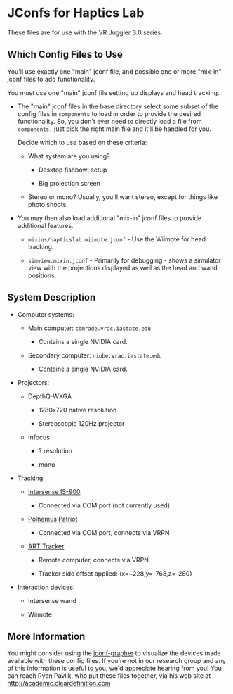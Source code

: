 JConfs for Haptics Lab
================


These files are for use with the VR Juggler 3.0 series.

Which Config Files to Use
--------------------------------------------------


You'll use exactly one "main" jconf file, and possible one or more
"mix-in" jconf files to add functionality.

You must use one "main" jconf file setting up displays and head
tracking.

* The "main" jconf files in the base directory select some subset
	of the config files in `components` to load in order to provide
	the desired functionality. So, you don't ever need to directly
	load a file from `components,` just pick the right main file and
	it'll be handled for you.

	Decide which to use based on these criteria:
	
	* What system are you using?
	
		* Desktop fishbowl setup
		
		* Big projection screen

	* Stereo or mono? Usually, you'll want stereo, except for things
		like photo shoots.

* You may then also load additional "mix-in" jconf files to provide
	additional features.

	* `mixins/hapticslab.wiimote.jconf` - Use the Wiimote for head
		tracking.

	* `simview.mixin.jconf` - Primarily for debugging - shows a
		simulator view with the projections displayed as well as the
		head and wand positions.

System Description
------------------

* Computer systems:

	* Main computer: `comrade.vrac.iastate.edu`

		* Contains a single NVIDIA card.
		
	* Secondary computer: `niobe.vrac.iastate.edu`
	
		* Contains a single NVIDIA card.


* Projectors:

	* DepthQ-WXGA
	
		* 1280x720 native resolution
		
		* Stereoscopic 120Hz projector

	* Infocus
	
		* ? resolution
		
		* mono

* Tracking:

	* [Intersense IS-900](http://www.intersense.com/pages/20/14)
	
		* Connected via COM port (not currently used)
		
	* [Polhemus Patriot](http://polhemus.com/?page=Motion_Patriot)
	
		* Connected via COM port, connects via VRPN
		
	* [ART Tracker](http://www.ar-tracking.com/products/tracking-systems/trackpack-system/)
	
		* Remote computer, connects via VRPN

		* Tracker side offset applied: (x=+228,y=-768,z=-280)

* Interaction devices:

	* Intersense wand
	
	* Wiimote


More Information
----------------

You might consider using the
[jconf-grapher](https://github.com/rpavlik/jconf-grapher) to visualize
the devices made available with these config files. If you're not in our
research group and any of this information is useful to you, we'd
appreciate hearing from you! You can reach Ryan Pavlik, who put these
files together, via his web site at <http://academic.cleardefinition.com>
